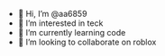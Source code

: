 - 👋 Hi, I’m @aa6859
- 👀 I’m interested in teck
- 🌱 I’m currently learning code
- 💞️ I’m looking to collaborate on roblox
<!---
aa6859/aa6859 is a ✨ special ✨ repository because its `README.md` (this file) appears on your GitHub profile.
You can click the Preview link to take a look at your changes.
--->

